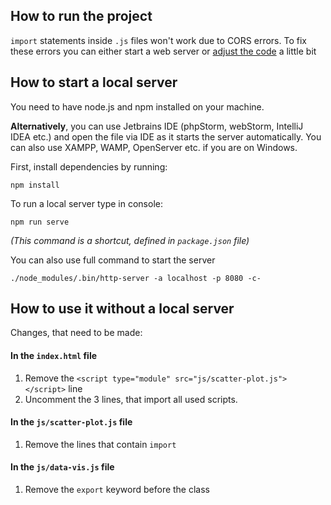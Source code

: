 ## How to run the project

`import` statements inside `.js` files won't work due to CORS errors.
To fix these errors you can either start a web server or [adjust the code](#how-to-use-it-without-a-local-server) a little bit

## How to start a local server
You need to have node.js and npm installed on your machine. 

**Alternatively**, you can use Jetbrains IDE (phpStorm, webStorm, IntelliJ IDEA etc.)
and open the file via IDE as it starts the server automatically. You can also use
XAMPP, WAMP, OpenServer etc. if you are on Windows.

First, install dependencies by running:
```
npm install
```

To run a local server type in console:
```
npm run serve
```
_(This command is a shortcut, defined in `package.json` file)_


You can also use full command to start the server
```
./node_modules/.bin/http-server -a localhost -p 8080 -c-
```

## How to use it without a local server
Changes, that need to be made:

#### In the `index.html` file 
1. Remove the `<script type="module" src="js/scatter-plot.js"></script>` line
2. Uncomment the 3 lines, that import all used scripts.

#### In the `js/scatter-plot.js` file
1. Remove the lines that contain `import`

#### In the `js/data-vis.js` file
1. Remove the `export` keyword before the class